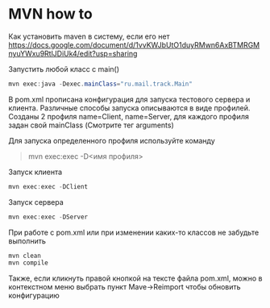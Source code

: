 
# MVN how to

Как установить maven в систему, если его нет
https://docs.google.com/document/d/1vvKWJbUtO1duyRMwn6AxBTMRGMnyuYWxu9RtlJDiUk4/edit?usp=sharing



Запустить любой класс с main()

```java
mvn exec:java -Dexec.mainClass="ru.mail.track.Main"
```

В pom.xml прописана конфигурация для запуска тестового сервера и клиента. Различные способы запуска описываются в виде профилей.
Созданы 2 профиля name=Client, name=Server, для каждого профиля задан свой mainClass (Смотрите тег arguments)

Для запуска определенного профиля используйте команду

> mvn exec:exec -D<имя профиля>

Запуск клиента

```java
mvn exec:exec -DClient
```

Запуск сервера 

```java
mvn exec:exec -DServer
```

При работе с pom.xml или при изменении каких-то классов не забудьте выполнить 

```java
mvn clean
mvn compile
```

Также, если кликнуть правой кнопкой на тексте файла pom.xml, можно в контекстном меню выбрать пункт Mave->Reimport чтобы обновить конфигурацию
